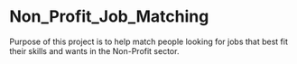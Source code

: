 # Non_Profit_Job_Matching

Purpose of this project is to help match people looking for jobs that best fit their skills and wants in the Non-Profit sector.
